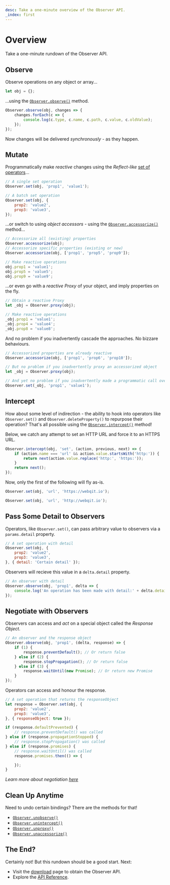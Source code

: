 ```yaml
---
desc: Take a one-minute overview of the Observer API.
_index: first
---
```

# Overview

Take a one-minute rundown of the Observer API.

## Observe

Observe operations on any object or array...

```js
let obj = {};
```

...using the [`Observer.observe()`](../../api/reactions/observe) method.

```js
Observer.observe(obj, changes => {
    changes.forEach(c => {
        console.log(c.type, c.name, c.path, c.value, c.oldValue);
    });
});
```

Now changes will be delivered *synchronously* - as they happen.

## Mutate

Programmatically make *reactive* changes using the *Reflect-like* [set of operators](../../api/actions)...

```js
// A single set operation
Observer.set(obj, 'prop1', 'value1');
```
```js
// A batch set operation
Observer.set(obj, {
    prop2: 'value2',
    prop3: 'value3',
});
```

...or switch to using *object accessors* - using the [`Observer.accessorize()`](../../api/actors/accessorize) method...

```js
// Accessorize all (existing) properties
Observer.accessorize(obj);
// Accessorize specific properties (existing or new)
Observer.accessorize(obj, ['prop1', 'prop5', 'prop9']);
```
```js
// Make reactive operations
obj.prop1 = 'value1';
obj.prop5 = 'value5';
obj.prop9 = 'value9';
```

...or even go with a *reactive Proxy* of your object, and imply properties on the fly.

```js
// Obtain a reactive Proxy
let _obj = Observer.proxy(obj);
```
```js
// Make reactive operations
_obj.prop1 = 'value1';
_obj.prop4 = 'value4';
_obj.prop8 = 'value8';
```

And no problem if you inadvertently cascade the approaches. No bizzare behaviours.

```js
// Accessorized properties are already reactive
Observer.accessorize(obj, ['prop1', 'prop6', 'prop10']);

// But no problem if you inadvertently proxy an accessorized object
let _obj = Observer.proxy(obj);

// And yet no problem if you inadvertently made a programmatic call over an already reactive Proxy
Observer.set(_obj, 'prop1', 'value1');
```

## Intercept

How about some level of indirection - the ability to hook into operators like `Observer.set()` and  `Observer.deleteProperty()` to repurpose their operation? That's all possible using the [`Observer.intercept()`](../../api/reactions/intercept) method!

Below, we catch any attempt to set an HTTP URL and force it to an HTTPS URL.

```js
Observer.intercept(obj, 'set', (action, previous, next) => {
    if (action.name === 'url' && action.value.startsWith('http:')) {
        return next(action.value.replace('http:', 'https:'));
    }
    return next();
});
```

Now, only the first of the following will fly as-is.

```js
Observer.set(obj, 'url', 'https://webqit.io');
```
```js
Observer.set(obj, 'url', 'http://webqit.io');
```

## Pass Some Detail to Observers

Operators, like `Observer.set()`, can pass arbitrary value to observers via a `params.detail` property.

```js
// A set operation with detail
Observer.set(obj, {
    prop2: 'value2',
    prop3: 'value3',
}, { detail: 'Certain detail' });
```

Observers will recieve this value in a `delta.detail` property.

```js
// An observer with detail
Observer.observe(obj, 'prop1', delta => {
    console.log('An operation has been made with detail:' + delta.detail);
});
```

## Negotiate with Observers

Observers can access and *act* on a special object called the *Response Object*.

```js
// An observer and the response object
Observer.observe(obj, 'prop1', (delta, response) => {
    if (1) {
        response.preventDefault(); // Or return false
    } else if (2) {
        response.stopPropagation(); // Or return false
    } else if (3) {
        response.waitUntil(new Promise); // Or return new Promise
    }
});
```

Operators can access and honour the response.

```js
// A set operation that returns the responseObject
let response = Observer.set(obj, {
    prop2: 'value2',
    prop3: 'value3',
}, { responseObject: true });
```

```js
if (response.defaultPrevented) {
    // response.preventDefault() was called
} else if (response.propagationStopped) {
    // response.stopPropagation() was called
} else if (response.promises) {
    // response.waitUntil() was called
    response.promises.then(() => {

    });
}
```

*Learn more about negotiation [here](../../api/core/Event#negotiating-with-operators)*

## Clean Up Anytime

Need to undo certain bindings? There are the methods for that!

+ [`Observer.unobserve()`](../../api/reactions/unobserve)
+ [`Observer.unintercept()`](../../api/reactions/unintercept)
+ [`Observer.unproxy()`](../../api/actors/unproxy)
+ [`Observer.unaccessorize()`](../../api/actors/unaccessorize)

## The End?

Certainly not! But this rundown should be a good start. Next:

+ Visit the [download](../download) page to obtain the Observer API.
+ Explore the [API Reference](../../api).